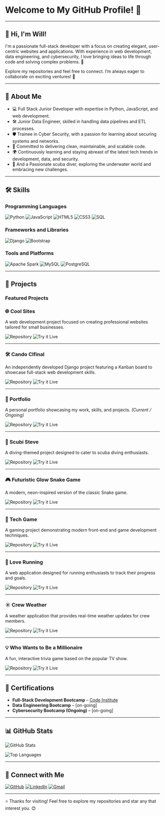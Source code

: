 # Welcome to My GitHub Profile! 👋

---

## 👋 Hi, I'm Will!  
I'm a passionate full-stack developer with a focus on creating elegant, user-centric websites and applications. With experience in web development, data engineering, and cybersecurity, I love bringing ideas to life through code and solving complex problems. 🚀

Explore my repositories and feel free to connect. I’m always eager to collaborate on exciting ventures! 🌟

---

## 🚀 About Me
- 💻 Full Stack Junior Developer with expertise in Python, JavaScript, and web development.
- 🛠️ Junior Data Engineer, skilled in handling data pipelines and ETL processes.
- 🛡️ Trainee in Cyber Security, with a passion for learning about securing systems and networks.
- 🎯 Committed to delivering clean, maintainable, and scalable code.
- 🌍 Continuously learning and staying abreast of the latest tech trends in development, data, and security.
- 🌊 And a Passionate scuba diver, exploring the underwater world and embracing new challenges.

---

## 🛠️ Skills

### Programming Languages
![Python](https://img.shields.io/badge/Python-3776AB?style=for-the-badge&logo=python&logoColor=white)
![JavaScript](https://img.shields.io/badge/JavaScript-F7DF1E?style=for-the-badge&logo=javascript&logoColor=black)
![HTML5](https://img.shields.io/badge/HTML5-E34F26?style=for-the-badge&logo=html5&logoColor=white)
![CSS3](https://img.shields.io/badge/CSS3-1572B6?style=for-the-badge&logo=css3&logoColor=white)
![SQL](https://img.shields.io/badge/SQL-4479A1?style=for-the-badge&logo=postgresql&logoColor=white)

### Frameworks and Libraries
![Django](https://img.shields.io/badge/Django-092E20?style=for-the-badge&logo=django&logoColor=white)
![Bootstrap](https://img.shields.io/badge/Bootstrap-7952B3?style=for-the-badge&logo=bootstrap&logoColor=white)

### Tools and Platforms
![Apache Spark](https://img.shields.io/badge/Apache%20Spark-E25A1C?style=for-the-badge&logo=apachespark&logoColor=white)
![MySQL](https://img.shields.io/badge/MySQL-4479A1?style=for-the-badge&logo=mysql&logoColor=white)
![PostgreSQL](https://img.shields.io/badge/PostgreSQL-336791?style=for-the-badge&logo=postgresql&logoColor=white)

---

## 🌟 Projects

### Featured Projects

### 🌐 Cool Sites
A web development project focused on creating professional websites tailored for small businesses.  
<div>
  <img src="https://img.shields.io/badge/Repository-%232D3748?style=for-the-badge&logo=github&logoColor=white" alt="Repository">
  <img src="https://img.shields.io/badge/Try%20it%20Live-%2300A676?style=for-the-badge&logo=firefox&logoColor=white" alt="Try it Live">
</div>

---

### 🛠️ Cando CIfinal
An independently developed Django project featuring a Kanban board to showcase full-stack web development skills.  
<div>
  <img src="https://img.shields.io/badge/Repository-%232D3748?style=for-the-badge&logo=github&logoColor=white" alt="Repository">
  <img src="https://img.shields.io/badge/Try%20it%20Live-%2300A676?style=for-the-badge&logo=firefox&logoColor=white" alt="Try it Live">
</div>

---

### 💼 Portfolio
A personal portfolio showcasing my work, skills, and projects. *(Current / Ongoing)*  
<div>
  <img src="https://img.shields.io/badge/Repository-%232D3748?style=for-the-badge&logo=github&logoColor=white" alt="Repository">
  <img src="https://img.shields.io/badge/Try%20it%20Live-%2300A676?style=for-the-badge&logo=firefox&logoColor=white" alt="Try it Live">
</div>

---

### 🐠 Scubi Steve
A diving-themed project designed to cater to scuba diving enthusiasts.  
<div>
  <img src="https://img.shields.io/badge/Repository-%232D3748?style=for-the-badge&logo=github&logoColor=white" alt="Repository">
  <img src="https://img.shields.io/badge/Try%20it%20Live-%2300A676?style=for-the-badge&logo=firefox&logoColor=white" alt="Try it Live">
</div>

---

### 🎮 Futuristic Glow Snake Game
A modern, neon-inspired version of the classic Snake game.  
<div>
  <img src="https://img.shields.io/badge/Repository-%232D3748?style=for-the-badge&logo=github&logoColor=white" alt="Repository">
  <img src="https://img.shields.io/badge/Try%20it%20Live-%2300A676?style=for-the-badge&logo=firefox&logoColor=white" alt="Try it Live">
</div>

---

### 🎯 Tech Game
A gaming project demonstrating modern front-end and game development techniques.  
<div>
  <img src="https://img.shields.io/badge/Repository-%232D3748?style=for-the-badge&logo=github&logoColor=white" alt="Repository">
  <img src="https://img.shields.io/badge/Try%20it%20Live-%2300A676?style=for-the-badge&logo=firefox&logoColor=white" alt="Try it Live">
</div>

---

### 🏃 Love Running
A web application designed for running enthusiasts to track their progress and goals.  
<div>
  <img src="https://img.shields.io/badge/Repository-%232D3748?style=for-the-badge&logo=github&logoColor=white" alt="Repository">
  <img src="https://img.shields.io/badge/Try%20it%20Live-%2300A676?style=for-the-badge&logo=firefox&logoColor=white" alt="Try it Live">
</div>

---

### ☀️ Crew Weather
A weather application that provides real-time weather updates for crew members.  
<div>
  <img src="https://img.shields.io/badge/Repository-%232D3748?style=for-the-badge&logo=github&logoColor=white" alt="Repository">
  <img src="https://img.shields.io/badge/Try%20it%20Live-%2300A676?style=for-the-badge&logo=firefox&logoColor=white" alt="Try it Live">
</div>

---

### 💡 Who Wants to Be a Millionaire
A fun, interactive trivia game based on the popular TV show.  
<div>
  <img src="https://img.shields.io/badge/Repository-%232D3748?style=for-the-badge&logo=github&logoColor=white" alt="Repository">
  <img src="https://img.shields.io/badge/Try%20it%20Live-%2300A676?style=for-the-badge&logo=firefox&logoColor=white" alt="Try it Live">
</div>


---

## 🏅 Certifications  
- **Full-Stack Development Bootcamp** – [Code Institute]([https://codeinstitute.net](https://www.credential.net/836b8c9a-476f-41ca-a3be-abe512bdfd22#acc.wAy4P98S))  
- **Data Engineering Bootcamp** – [on-going]  
- **Cybersecurity Bootcamp (Ongoing)** – [on-going]  

---

## 📊 GitHub Stats
![GitHub Stats](https://github-readme-stats.vercel.app/api?username=wgwhitecoding&show_icons=true&theme=radical)

![Top Languages](https://github-readme-stats.vercel.app/api/top-langs/?username=wgwhitecoding&layout=compact&theme=radical)

---

## 🤝 Connect with Me

[![GitHub](https://img.shields.io/badge/GitHub-181717?style=for-the-badge&logo=github&logoColor=white)](https://github.com/wgwhitecoding)
[![LinkedIn](https://img.shields.io/badge/LinkedIn-0077B5?style=for-the-badge&logo=linkedin&logoColor=white)](https://www.linkedin.com/in/walidwillwhite/)
[![Gmail](https://img.shields.io/badge/Gmail-D14836?style=for-the-badge&logo=gmail&logoColor=white)](mailto:walidwillwhite@gmail.com)


---

⭐️ Thanks for visiting! Feel free to explore my repositories and star any that interest you. 😊

